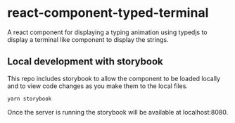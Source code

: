 # react-component-typed-terminal

A react component for displaying a typing animation using typedjs to display a terminal like component to display the strings.

<!-- TODO Add a gif of the component working -->

## Local development with storybook

This repo includes storybook to allow the component to be loaded locally and to view code changes as you make them to the local files.

```bash
yarn storybook
```

Once the server is running the storybook will be available at localhost:8080.
